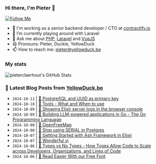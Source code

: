 ### Hi there, I'm Pieter 👋  
[![Follow Me](https://img.shields.io/github/followers/pieterclaerhout?label=Follow&style=social)](https://github.com/pieterclaerhout)

- 🏢 I'm working as a senior backend developer / CTO at [contractify.io](https://contractify.io)
- 🌱 I’m currently playing around with Laravel
- 💬 Ask me about [PHP](https://php.net), [Laravel](http://laravel.com) and [VueJS](https://vuejs.org)
- 😄 Pronouns: Pieter, Duckie, YellowDuck
- 📫 How to reach me: pieter@yellowduck.be

### My stats

![pieterclaerhout's GitHub Stats](https://github-readme-stats.vercel.app/api?username=pieterclaerhout&show_icons=true&count_private=true&line_height=40)

### 📩 Latest Blog Posts from [YellowDuck.be](https://www.yellowduck.be/)
<!-- BLOG-POST-LIST:START -->
- `2024-10-11` | [🔗 PostgreSQL and UUID as primary key](https://www.yellowduck.be/posts/postgresql-and-uuid-as-primary-key)  
- `2024-10-10` | [🔗 Tools - What and When to use](https://www.yellowduck.be/posts/tools-what-and-when-to-use-tomas-votruba)  
- `2024-10-09` | [🐥 Showing Elixir server logs in the browser console](https://www.yellowduck.be/posts/showing-elixir-server-logs-in-the-browser-console)  
- `2024-10-09` | [🔗 Building LLM-powered applications in Go - The Go Programming Language](https://www.yellowduck.be/posts/building-llm-powered-applications-in-go-the-go-programming-language)  
- `2024-10-08` | [🔗 OpenFreeMap](https://www.yellowduck.be/posts/openfreemap)  
- `2024-10-08` | [🔗 Stop using SERIAL in Postgres](https://www.yellowduck.be/posts/stop-using-serial-in-postgres)  
- `2024-10-07` | [🔗 Getting Started with Ash Framework in Elixir](https://www.yellowduck.be/posts/getting-started-with-ash-framework-in-elixir)  
- `2024-10-07` | [🔗 Wonderful vi](https://www.yellowduck.be/posts/wonderful-vi)  
- `2024-10-06` | [🔗 Types vs No Types - How Types Allow Code to Scale across Developers, Organizations, and Lines of Code](https://www.yellowduck.be/posts/types-vs-no-types-how-types-allow-code-to-scale-across-developers-organizations-and-lines-of-code)  
- `2024-10-06` | [🔗 Read Easier With our Free Font](https://www.yellowduck.be/posts/braille-institute-freefont-braille-institute)  

<!-- BLOG-POST-LIST:END -->
